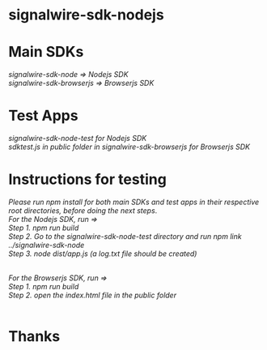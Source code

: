 # signalwire-sdk-nodejs

# **Main SDKs**
*signalwire-sdk-node => Nodejs SDK*<br/>
*signalwire-sdk-browserjs => Browserjs SDK*

# **Test Apps**
*signalwire-sdk-node-test for Nodejs SDK*<br/>
*sdktest.js in public folder in signalwire-sdk-browserjs for Browserjs SDK*

# **Instructions for testing**

*Please run npm install for both main SDKs and test apps in their respective root directories, before doing the next steps*.<br/>
*For the Nodejs SDK, run =>* <br/>
*Step 1. npm run build*<br/> 
*Step 2. Go to the signalwire-sdk-node-test directory and run npm link ../signalwire-sdk-node*<br/> 
*Step 3. node dist/app.js (a log.txt file should be created)*<br/><br/>

*For the Browserjs SDK, run =>* <br/>
*Step 1. npm run build*<br/>
*Step 2. open the index.html file in the public folder*<br/>
<br/>
# Thanks
